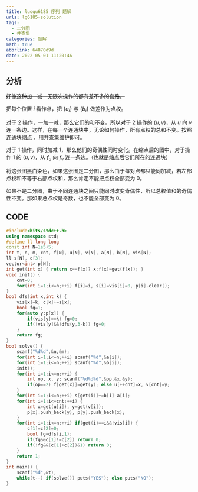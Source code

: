 ```yaml
---
title: luogu6185 序列 题解
urls: lg6185-solution
tags:
  - 二分图
  - 并查集
categories: 题解
math: true
abbrlink: 64870d9d
date: 2022-05-01 11:20:46
---
```


## 分析

~~好像这种加一减一无限次操作的都有差不多的套路。~~

把每个位置 $i$ 看作点，把 $\{a_i\}$ 与 $\{b_i\}$ 做差作为点权。

<!--more-->

对于 2 操作，一加一减，那么它们的和不变。所以对于 2 操作的 $(u,v)$，从 $u$ 向 $v$ 连一条边。这样，在每一个连通块中，无论如何操作，所有点权的总和不变。按照连通块缩点 ，用并查集维护即可。

对于 1 操作，同时加减 $1$，那么他们的奇偶性同时变化。在缩点后的图中，对于操作 1 的 $(u,v)$，从 $f_u$ 向 $f_v$ 连一条边。（也就是缩点后它们所在的连通块）

将这张图黑白染色，如果这张图是二分图，那么由于每对点都只能同加减，若左部点权和不等于右部点权和，那么肯定不能把点权全部变为 $0$。

如果不是二分图，由于不同连通块之间只能同时改变奇偶性，所以总权值和的奇偶性不变。那如果总点权是奇数，也不能全部变为 $0$。

## CODE

```cpp
#include<bits/stdc++.h>
using namespace std;
#define ll long long
const int N=1e5+5;
int t, n, m, cnt, f[N], u[N], v[N], a[N], b[N], vis[N];
ll s[N], c[3];
vector<int> p[N];
int get(int x) { return x==f[x]? x:f[x]=get(f[x]); }
void init() {
    cnt=0;
    for(int i=1;i<=n;++i) f[i]=i, s[i]=vis[i]=0, p[i].clear();
}
bool dfs(int x,int k) {
    vis[x]=k, c[k]+=s[x];
    bool fg=1;
    for(auto y:p[x]) {
        if(vis[y]==k) fg=0;
        if(!vis[y]&&!dfs(y,3-k)) fg=0;
    }
    return fg;
}
bool solve() {
    scanf("%d%d",&n,&m);
    for(int i=1;i<=n;++i) scanf("%d",&a[i]);
    for(int i=1;i<=n;++i) scanf("%d",&b[i]);
    init();
    for(int i=1;i<=m;++i) {
        int op, x, y; scanf("%d%d%d",&op,&x,&y);
        if(op==2) f[get(x)]=get(y); else u[++cnt]=x, v[cnt]=y;
    }
    for(int i=1;i<=n;++i) s[get(i)]+=b[i]-a[i];
    for(int i=1;i<=cnt;++i) {
        int x=get(u[i]), y=get(v[i]);
        p[x].push_back(y), p[y].push_back(x);
    }
    for(int i=1;i<=n;++i) if(get(i)==i&&!vis[i]) {
        c[1]=c[2]=0;
        bool fg=dfs(i,1);
        if(fg&&c[1]!=c[2]) return 0;
        if(!fg&&(c[1]+c[2])&1) return 0;
    }
    return 1;
}
int main() {
    scanf("%d",&t);
    while(t--) if(solve()) puts("YES"); else puts("NO");
}
```
